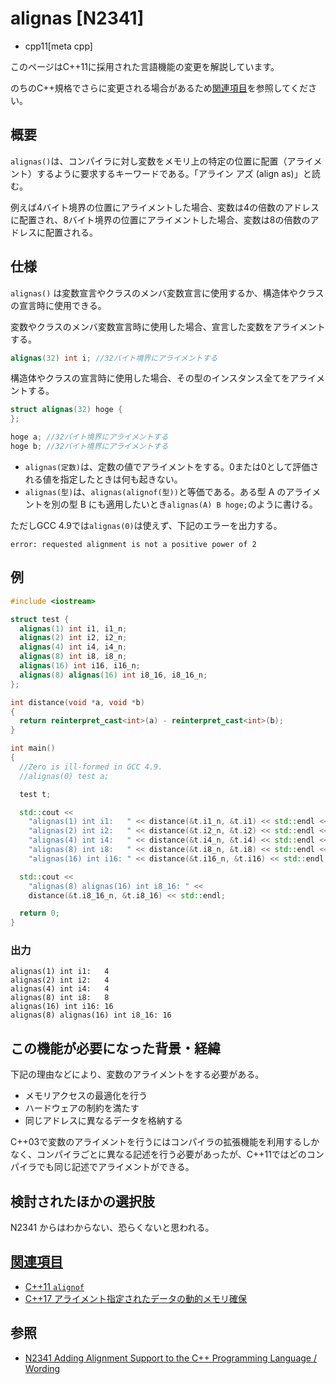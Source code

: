 # alignas [N2341]
* cpp11[meta cpp]

<!-- start lang caution -->

このページはC++11に採用された言語機能の変更を解説しています。

のちのC++規格でさらに変更される場合があるため[関連項目](#relative_page)を参照してください。

<!-- last lang caution -->

## 概要
`alignas()`は、コンパイラに対し変数をメモリ上の特定の位置に配置（アライメント）するように要求するキーワードである。「アライン アズ (align as)」と読む。

例えば4バイト境界の位置にアライメントした場合、変数は4の倍数のアドレスに配置され、8バイト境界の位置にアライメントした場合、変数は8の倍数のアドレスに配置される。


## 仕様
`alignas()` は変数宣言やクラスのメンバ変数宣言に使用するか、構造体やクラスの宣言時に使用できる。

変数やクラスのメンバ変数宣言時に使用した場合、宣言した変数をアライメントする。

```cpp
alignas(32) int i; //32バイト境界にアライメントする
```

構造体やクラスの宣言時に使用した場合、その型のインスタンス全てをアライメントする。

```cpp
struct alignas(32) hoge {
};

hoge a; //32バイト境界にアライメントする
hoge b; //32バイト境界にアライメントする
```

- `alignas(定数)`は、定数の値でアライメントをする。0または0として評価される値を指定したときは何も起きない。
- `alignas(型)`は、`alignas(alignof(型))`と等価である。ある型 A のアライメントを別の型 B にも適用したいとき`alignas(A) B hoge;`のように書ける。

ただしGCC 4.9では`alignas(0)`は使えず、下記のエラーを出力する。

```
error: requested alignment is not a positive power of 2
```


## 例
```cpp example
#include <iostream>

struct test {
  alignas(1) int i1, i1_n;
  alignas(2) int i2, i2_n;
  alignas(4) int i4, i4_n;
  alignas(8) int i8, i8_n;
  alignas(16) int i16, i16_n;
  alignas(8) alignas(16) int i8_16, i8_16_n;
};

int distance(void *a, void *b)
{
  return reinterpret_cast<int>(a) - reinterpret_cast<int>(b);
}

int main()
{
  //Zero is ill-formed in GCC 4.9.
  //alignas(0) test a;

  test t;

  std::cout <<
    "alignas(1) int i1:   " << distance(&t.i1_n, &t.i1) << std::endl <<
    "alignas(2) int i2:   " << distance(&t.i2_n, &t.i2) << std::endl <<
    "alignas(4) int i4:   " << distance(&t.i4_n, &t.i4) << std::endl <<
    "alignas(8) int i8:   " << distance(&t.i8_n, &t.i8) << std::endl <<
    "alignas(16) int i16: " << distance(&t.i16_n, &t.i16) << std::endl;

  std::cout <<
    "alignas(8) alignas(16) int i8_16: " << 
    distance(&t.i8_16_n, &t.i8_16) << std::endl;

  return 0;
}
```

### 出力
```
alignas(1) int i1:   4
alignas(2) int i2:   4
alignas(4) int i4:   4
alignas(8) int i8:   8
alignas(16) int i16: 16
alignas(8) alignas(16) int i8_16: 16
```


## この機能が必要になった背景・経緯
下記の理由などにより、変数のアライメントをする必要がある。

* メモリアクセスの最適化を行う
* ハードウェアの制約を満たす
* 同じアドレスに異なるデータを格納する

C++03で変数のアライメントを行うにはコンパイラの拡張機能を利用するしかなく、コンパイラごとに異なる記述を行う必要があったが、C++11ではどのコンパイラでも同じ記述でアライメントができる。


## 検討されたほかの選択肢
N2341 からはわからない、恐らくないと思われる。


## <a id="relative-page" href="#relative-page">関連項目</a>
- [C++11 `alignof`](/lang/cpp11/alignof.md)
- [C++17 アライメント指定されたデータの動的メモリ確保](/lang/cpp17/dynamic_memory_allocation_for_over-aligned_data.md)


## 参照
- [N2341 Adding Alignment Support to the C++ Programming Language / Wording](http://www.open-std.org/jtc1/sc22/wg21/docs/papers/2007/n2341.pdf)